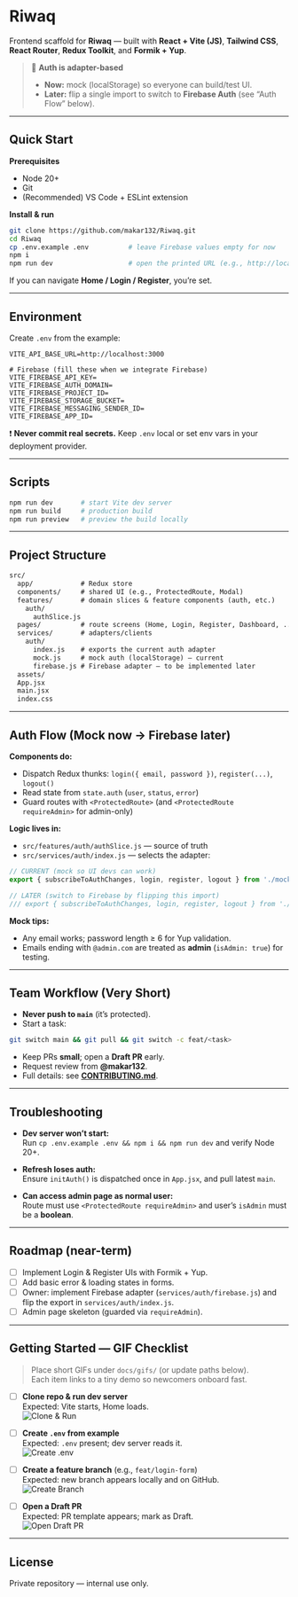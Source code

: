 # Riwaq

Frontend scaffold for **Riwaq** — built with **React + Vite (JS)**, **Tailwind CSS**, **React Router**, **Redux Toolkit**, and **Formik + Yup**.

> 🔐 **Auth is adapter-based**
>
> - **Now:** mock (localStorage) so everyone can build/test UI.
> - **Later:** flip a single import to switch to **Firebase Auth** (see “Auth Flow” below).

---

## Quick Start

**Prerequisites**

- Node 20+
- Git
- (Recommended) VS Code + ESLint extension

**Install & run**

~~~bash
git clone https://github.com/makar132/Riwaq.git
cd Riwaq
cp .env.example .env          # leave Firebase values empty for now
npm i
npm run dev                   # open the printed URL (e.g., http://localhost:5173)
~~~

If you can navigate **Home / Login / Register**, you’re set.

---

## Environment

Create `.env` from the example:

~~~env
VITE_API_BASE_URL=http://localhost:3000

# Firebase (fill these when we integrate Firebase)
VITE_FIREBASE_API_KEY=
VITE_FIREBASE_AUTH_DOMAIN=
VITE_FIREBASE_PROJECT_ID=
VITE_FIREBASE_STORAGE_BUCKET=
VITE_FIREBASE_MESSAGING_SENDER_ID=
VITE_FIREBASE_APP_ID=
~~~

❗ **Never commit real secrets.** Keep `.env` local or set env vars in your deployment provider.

---

## Scripts

~~~bash
npm run dev       # start Vite dev server
npm run build     # production build
npm run preview   # preview the build locally
~~~

---

## Project Structure

~~~txt
src/
  app/            # Redux store
  components/     # shared UI (e.g., ProtectedRoute, Modal)
  features/       # domain slices & feature components (auth, etc.)
    auth/
      authSlice.js
  pages/          # route screens (Home, Login, Register, Dashboard, ...)
  services/       # adapters/clients
    auth/
      index.js    # exports the current auth adapter
      mock.js     # mock auth (localStorage) – current
      firebase.js # Firebase adapter – to be implemented later
  assets/
  App.jsx
  main.jsx
  index.css
~~~

---

## Auth Flow (Mock now → Firebase later)

**Components do:**
- Dispatch Redux thunks: `login({ email, password })`, `register(...)`, `logout()`
- Read state from `state.auth` (`user`, `status`, `error`)
- Guard routes with `<ProtectedRoute>` (and `<ProtectedRoute requireAdmin>` for admin-only)

**Logic lives in:**
- `src/features/auth/authSlice.js` — source of truth
- `src/services/auth/index.js` — selects the adapter:

~~~js
// CURRENT (mock so UI devs can work)
export { subscribeToAuthChanges, login, register, logout } from './mock'

// LATER (switch to Firebase by flipping this import)
/// export { subscribeToAuthChanges, login, register, logout } from './firebase'
~~~

**Mock tips:**
- Any email works; password length ≥ 6 for Yup validation.
- Emails ending with `@admin.com` are treated as **admin** (`isAdmin: true`) for testing.

---

## Team Workflow (Very Short)

- **Never push to `main`** (it’s protected).
- Start a task:

~~~bash
git switch main && git pull && git switch -c feat/<task>
~~~

- Keep PRs **small**; open a **Draft PR** early.
- Request review from **@makar132**.
- Full details: see **[CONTRIBUTING.md](./CONTRIBUTING.md)**.

---

## Troubleshooting

- **Dev server won’t start:**  
  Run `cp .env.example .env && npm i && npm run dev` and verify Node 20+.

- **Refresh loses auth:**  
  Ensure `initAuth()` is dispatched once in `App.jsx`, and pull latest `main`.

- **Can access admin page as normal user:**  
  Route must use `<ProtectedRoute requireAdmin>` and user’s `isAdmin` must be a **boolean**.

---

## Roadmap (near-term)

- [ ] Implement Login & Register UIs with Formik + Yup.
- [ ] Add basic error & loading states in forms.
- [ ] Owner: implement Firebase adapter (`services/auth/firebase.js`) and flip the export in `services/auth/index.js`.
- [ ] Admin page skeleton (guarded via `requireAdmin`).

---

## Getting Started — GIF Checklist

> Place short GIFs under `docs/gifs/` (or update paths below).  
> Each item links to a tiny demo so newcomers onboard fast.

- [ ] **Clone repo & run dev server**  
      Expected: Vite starts, Home loads.  
      ![Clone & Run](docs/gifs/01-clone-run.gif)

- [ ] **Create `.env` from example**  
      Expected: `.env` present; dev server reads it.  
      ![Create .env](docs/gifs/02-env.gif)

- [ ] **Create a feature branch** (e.g., `feat/login-form`)  
      Expected: new branch appears locally and on GitHub.  
      ![Create Branch](docs/gifs/03-branch.gif)

- [ ] **Open a Draft PR**  
      Expected: PR template appears; mark as Draft.  
      ![Open Draft PR](docs/gifs/04-draft-pr.gif)


---

## License

Private repository — internal use only.
